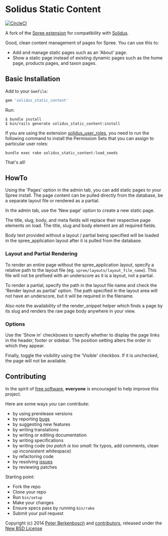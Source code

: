 # Solidus Static Content

[![CircleCI](https://circleci.com/gh/solidusio-contrib/solidus_static_content.svg?style=svg)](https://circleci.com/gh/solidusio-contrib/solidus_static_content)

A fork of the [Spree extension][1] for compatibility with [Solidus][7].

Good, clean content management of pages for Spree. You can use this to:

- Add and manage static pages such as an 'About' page.
- Show a static page instead of existing dynamic pages such as the home page,
  products pages, and taxon pages.

## Basic Installation

Add to your `Gemfile`:

```ruby
gem 'solidus_static_content'
```

Run:

```
$ bundle install
$ bin/rails generate solidus_static_content:install
```

If you are using the extension [solidus_user_roles](https://github.com/boomerdigital/solidus_user_roles), you need to run the following command to install the Permission Sets that you can assign to particular user roles:

```shell
bundle exec rake solidus_static_content:load_seeds
```

That's all!


## HowTo

Using the 'Pages' option in the admin tab, you can add static pages to your
Spree install. The page content can be pulled directly from the database, be a
separate layout file or rendered as a partial.

In the admin tab, use the 'New page' option to create a new static page.

The title, slug, body, and meta fields will replace their respective page
elements on load. The title, slug and body element are all required fields.

Body text provided without a layout / partial being specified will be loaded in
the spree_application layout after it is pulled from the database.


### Layout and Partial Rendering

To render an entire page without the spree_application layout, specify a
relative path to the layout file (eg.  `spree/layouts/layout_file_name`). This
file will not be prefixed with an underscore as it is a layout, not a partial.

To render a partial, specify the path in the layout file name and check the
'Render layout as partial' option. The path specified in the layout area will
not have an underscore, but it will be required in the filename.

Also note the availability of the render_snippet helper which finds a page by
its slug and renders the raw page body anywhere in your view.

### Options

Use the 'Show in' checkboxes to specify whether to display the page links in the
header, footer or sidebar. The position setting alters the order in which they
appear.

Finally, toggle the visibility using the 'Visible' checkbox. If it is unchecked,
the page will not be available.


## Contributing

In the spirit of [free software][2], **everyone** is encouraged to help improve
this project.

Here are some ways *you* can contribute:

* by using prerelease versions
* by reporting [bugs][3]
* by suggesting new features
* by writing translations
* by writing or editing documentation
* by writing specifications
* by writing code (*no patch is too small*: fix typos, add comments, clean up inconsistent whitespace)
* by refactoring code
* by resolving [issues][3]
* by reviewing patches

Starting point:

* Fork the repo
* Clone your repo
* Run `bin/setup`
* Make your changes
* Ensure specs pass by running `bin/rake`
* Submit your pull request

Copyright (c) 2014 [Peter Berkenbosch][4] and [contributors][5], released under the [New BSD License][6]

[1]: https://github.com/spree-contrib/spree_static_content/
[2]: http://www.fsf.org/licensing/essays/free-sw.html
[3]: https://github.com/solidusio-contrib/solidus_static_content/issues
[4]: https://github.com/peterberkenbosch
[5]: https://github.com/solidusio-contrib/solidus_static_content/graphs/contributors
[6]: ./LICENSE.md
[7]: https://solidus.io/
